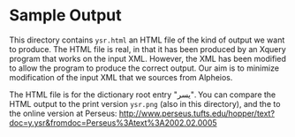 # Sample Output

This directory contains `ysr.html` an HTML file of the kind of output we want to produce. The HTML file is real, in that it has been produced by an Xquery program that works on the input XML. However, the XML has been modified to allow the program to produce the correct output. Our aim is to minimize modification of the input XML that we sources from Alpheios.

The HTML file is for the dictionary root  entry "يسر". You can compare the HTML output to the print version `ysr.png` (also in this directory), and the to the online version at Perseus: http://www.perseus.tufts.edu/hopper/text?doc=y.ysr&fromdoc=Perseus%3Atext%3A2002.02.0005
